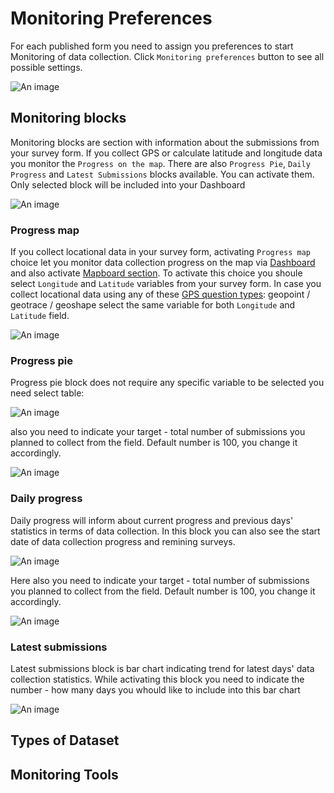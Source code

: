 # Monitoring Preferences

For each published form you need to assign you preferences to start Monitoring of data collection. Click `Monitoring preferences` button to see all possible settings.

![An image](/images/s7_1-MPreferences.png)

## Monitoring blocks

Monitoring blocks are section with information about the submissions from your survey form. If you collect GPS or calculate latitude and longitude data you monitor the `Progress on the map`. There are also `Progress Pie`, `Daily Progress` and `Latest Submissions` blocks available. You can activate them. Only selected block will be included into your Dashboard

![An image](/images/s07_1DB_empty.png)

### Progress map

If you collect locational data in your survey form, activating `Progress map` choice let you monitor data collection progress on the map via [Dashboard](/guide/09-dashboard.html) and also activate [Mapboard section](/guide/11-mapboard.html). To activate this choice you shoule select `Longitude` and `Latitude` variables from your survey form. In case you collect locational data using any of these [GPS question types](http://xlsform.org/en/#gps): geopoint / geotrace / geoshape select the same variable for both `Longitude` and `Latitude` field.

![An image](/images/s07_1PM.png)

### Progress pie

Progress pie block does not require any specific variable to be selected you need select table:

![An image](/images/s07_1PP.png)

also you need to indicate your target - total number of submissions you planned to collect from the field. Default number is 100, you change it accordingly.

![An image](/images/s07_1PP_target.png)

### Daily progress

Daily progress will inform about current progress and previous days' statistics in terms of data collection. In this block you can also see the start date of data collection progress and remining surveys.

![An image](/images/s07_1PP.png)

Here also you need to indicate your target - total number of submissions you planned to collect from the field. Default number is 100, you change it accordingly.

![An image](/images/s07_1DP_target.png)

### Latest submissions

Latest submissions block is bar chart indicating trend for latest days' data collection statistics. While activating this block you need to indicate the number - how many days you whould like to include into this bar chart

![An image](/images/s07_1LS.png)

## Types of Dataset

## Monitoring Tools
